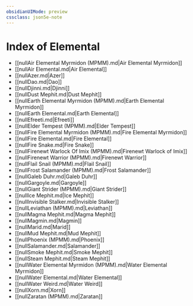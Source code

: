 ```yaml
---
obsidianUIMode: preview
cssclass: json5e-note
---
```

# Index of Elemental

- [[nullAir Elemental Myrmidon (MPMM).md|Air Elemental Myrmidon]]
- [[nullAir Elemental.md|Air Elemental]]
- [[nullAzer.md|Azer]]
- [[nullDao.md|Dao]]
- [[nullDjinni.md|Djinni]]
- [[nullDust Mephit.md|Dust Mephit]]
- [[nullEarth Elemental Myrmidon (MPMM).md|Earth Elemental Myrmidon]]
- [[nullEarth Elemental.md|Earth Elemental]]
- [[nullEfreeti.md|Efreeti]]
- [[nullElder Tempest (MPMM).md|Elder Tempest]]
- [[nullFire Elemental Myrmidon (MPMM).md|Fire Elemental Myrmidon]]
- [[nullFire Elemental.md|Fire Elemental]]
- [[nullFire Snake.md|Fire Snake]]
- [[nullFirenewt Warlock Of Imix (MPMM).md|Firenewt Warlock of Imix]]
- [[nullFirenewt Warrior (MPMM).md|Firenewt Warrior]]
- [[nullFlail Snail (MPMM).md|Flail Snail]]
- [[nullFrost Salamander (MPMM).md|Frost Salamander]]
- [[nullGaleb Duhr.md|Galeb Duhr]]
- [[nullGargoyle.md|Gargoyle]]
- [[nullGiant Strider (MPMM).md|Giant Strider]]
- [[nullIce Mephit.md|Ice Mephit]]
- [[nullInvisible Stalker.md|Invisible Stalker]]
- [[nullLeviathan (MPMM).md|Leviathan]]
- [[nullMagma Mephit.md|Magma Mephit]]
- [[nullMagmin.md|Magmin]]
- [[nullMarid.md|Marid]]
- [[nullMud Mephit.md|Mud Mephit]]
- [[nullPhoenix (MPMM).md|Phoenix]]
- [[nullSalamander.md|Salamander]]
- [[nullSmoke Mephit.md|Smoke Mephit]]
- [[nullSteam Mephit.md|Steam Mephit]]
- [[nullWater Elemental Myrmidon (MPMM).md|Water Elemental Myrmidon]]
- [[nullWater Elemental.md|Water Elemental]]
- [[nullWater Weird.md|Water Weird]]
- [[nullXorn.md|Xorn]]
- [[nullZaratan (MPMM).md|Zaratan]]
